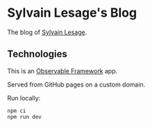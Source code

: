 # Sylvain Lesage's Blog

The blog of [Sylvain Lesage](https://rednegra.net).

## Technologies

This is an [Observable Framework](https://observablehq.com/framework) app.

Served from GitHub pages on a custom domain.

Run locally:

```
npm ci
npm run dev
```

